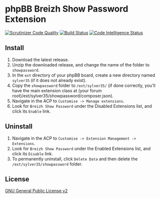 # phpBB Breizh Show Password Extension

[![Scrutinizer Code Quality](https://scrutinizer-ci.com/g/Sylver35/showpassword/badges/quality-score.png?b=1.2.0)](https://scrutinizer-ci.com/g/Sylver35/showpassword/?branch=1.2.0)
[![Build Status](https://scrutinizer-ci.com/g/Sylver35/showpassword/badges/build.png?b=1.2.0)](https://scrutinizer-ci.com/g/Sylver35/showpassword/build-status/1.2.0)
[![Code Intelligence Status](https://scrutinizer-ci.com/g/Sylver35/showpassword/badges/code-intelligence.svg?b=1.2.0)](https://scrutinizer-ci.com/code-intelligence)

## Install

1. Download the latest release.
2. Unzip the downloaded release, and change the name of the folder to `showpassword`.
3. In the `ext` directory of your phpBB board, create a new directory named `sylver35` (if it does not already exist).
4. Copy the `showpassword` folder to `/ext/sylver35/` (if done correctly, you'll have the main extension class at (your forum root)/ext/sylver35/showpassword/composer.json).
5. Navigate in the ACP to `Customise -> Manage extensions`.
6. Look for `Breizh Show Password` under the Disabled Extensions list, and click its `Enable` link.

## Uninstall

1. Navigate in the ACP to `Customise -> Extension Management -> Extensions`.
2. Look for `Breizh Show Password` under the Enabled Extensions list, and click its `Disable` link.
3. To permanently uninstall, click `Delete Data` and then delete the `/ext/sylver35/showpassword` folder.

## License

[GNU General Public License v2](http://opensource.org/licenses/GPL-2.0)
